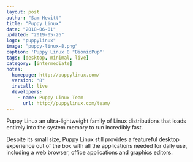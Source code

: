 ```yaml
---
layout: post
author: "Sam Hewitt"
title: "Puppy Linux"
date: "2018-06-01"
updated: "2019-05-26"
logo: "puppylinux"
image: "puppy-linux-8.png"
caption: 'Puppy Linux 8 "BionicPup"'
tags: [desktop, minimal, live]
category: [intermediate]
notes:
  homepage: http://puppylinux.com/
  version: "8"
  install: live
  developers:
    - name: Puppy Linux Team
      url: http://puppylinux.com/team/
---
```


Puppy Linux an ultra-lightweight family of Linux distributions that loads entirely into the system memory to run incredibly fast.

Despite its small size, Puppy Linux still provides a featureful desktop experience out of the box with all the applications needed for daily use, including a web browser, office applications and graphics editors.